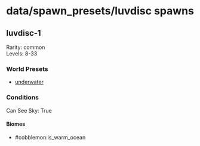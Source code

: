 # data/spawn_presets/luvdisc spawns  
  
## luvdisc-1  
Rarity: common  
Levels: 8-33  
  
### World Presets  
* [underwater](/data/spawn_data/underwater.md)  
  
### Conditions  
Can See Sky: True  
  
#### Biomes  
  * #cobblemon:is_warm_ocean
  
